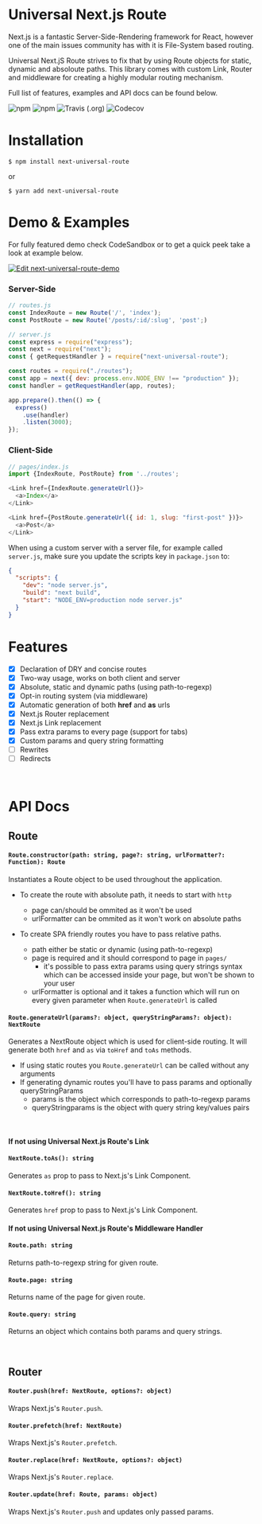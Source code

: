 # Universal Next.js Route

Next.js is a fantastic Server-Side-Rendering framework for React, however one of the main issues community has with it is File-System based routing. 

Universal Next.jS Route strives to fix that by using Route objects for static, dynamic and absoloute paths. This library comes with custom Link, Router and middleware for creating a highly modular routing mechanism.

Full list of features, examples and API docs can be found below.

![npm](https://img.shields.io/npm/v/next-universal-route) ![npm](https://img.shields.io/npm/dt/next-universal-route) ![Travis (.org)](https://img.shields.io/travis/brajevicm/next-universal-route) ![Codecov](https://img.shields.io/codecov/c/gh/brajevicm/next-universal-route)


# Installation
```
$ npm install next-universal-route
```
or
```
$ yarn add next-universal-route
```

# Demo & Examples

For fully featured demo check CodeSandbox or to get a quick peek take a look at example below.

[![Edit next-universal-route-demo](https://codesandbox.io/static/img/play-codesandbox.svg)](https://codesandbox.io/s/next-universal-route-ko4w8?fontsize=14)

### Server-Side

```js
// routes.js
const IndexRoute = new Route('/', 'index');
const PostRoute = new Route('/posts/:id/:slug', 'post';)

// server.js
const express = require("express");
const next = require("next");
const { getRequestHandler } = require("next-universal-route");

const routes = require("./routes");
const app = next({ dev: process.env.NODE_ENV !== "production" });
const handler = getRequestHandler(app, routes);

app.prepare().then(() => {
  express()
    .use(handler)
    .listen(3000);
});
```

### Client-Side
```js
// pages/index.js
import {IndexRoute, PostRoute} from '../routes';

<Link href={IndexRoute.generateUrl()}>
  <a>Index</a>
</Link>

<Link href={PostRoute.generateUrl({ id: 1, slug: "first-post" })}>
  <a>Post</a>
</Link>
```

When using a custom server with a server file, for example called `server.js`, make sure you update the scripts key in `package.json` to:

```json
{
  "scripts": {
    "dev": "node server.js",
    "build": "next build",
    "start": "NODE_ENV=production node server.js"
  }
}
```

# Features

- [x] Declaration of DRY and concise routes
- [x] Two-way usage, works on both client and server
- [x] Absolute, static and dynamic paths (using path-to-regexp)
- [x] Opt-in routing system (via middleware)
- [x] Automatic generation of both <b>href</b> and <b>as</b> urls
- [x] Next.js Router replacement
- [x] Next.js Link replacement
- [x] Pass extra params to every page (support for tabs)
- [x] Custom params and query string formatting
- [ ] Rewrites
- [ ] Redirects

&nbsp;
# API Docs

## Route

#### **`Route.constructor(path: string, page?: string, urlFormatter?: Function): Route`**
Instantiates a Route object to be used throughout the application.
- To create the route with absolute path, it needs to start with `http`
  - page can/should be ommited as it won't be used
  - urlFormatter can be ommited as it won't work on absolute paths

- To create SPA friendly routes you have to pass relative paths.
  - path either be static or dynamic (using path-to-regexp)
  - page is required and it should correspond to page in `pages/`
    - it's possible to pass extra params using query strings syntax which can be accessed inside your page, but won't be shown to your user
  - urlFormatter is optional and it takes a function which will run on every given parameter when `Route.generateUrl` is called

#### **`Route.generateUrl(params?: object, queryStringParams?: object): NextRoute`**
Generates a NextRoute object which is used for client-side routing. It will generate both `href` and `as` via `toHref` and `toAs` methods.
- If using static routes you `Route.generateUrl` can be called without any arguments
- If generating dynamic routes you'll have to pass params and optionally queryStringParams
  - params is the object which corresponds to path-to-regexp params
  - queryStringparams is the object with query string key/values pairs

&nbsp;
#### If not using Universal Next.js Route's Link

#### **`NextRoute.toAs(): string`**
Generates `as` prop to pass to Next.js's Link Component.

#### **`NextRoute.toHref(): string`**
Generates `href` prop to pass to Next.js's Link Component.

#### If not using Universal Next.js Route's Middleware Handler

#### **`Route.path: string`** 
Returns path-to-regexp string for given route.

#### **`Route.page: string`**
Returns name of the page for given route.

#### **`Route.query: string`**
Returns an object which contains both params and query strings.

&nbsp;
## Router

#### **`Router.push(href: NextRoute, options?: object)`**
Wraps Next.js's `Router.push`.

#### **`Router.prefetch(href: NextRoute)`**
Wraps Next.js's `Router.prefetch`.

#### **`Router.replace(href: NextRoute, options?: object)`**
Wraps Next.js's `Router.replace`.

#### **`Router.update(href: Route, params: object)`**
Wraps Next.js's `Router.push` and updates only passed params.
